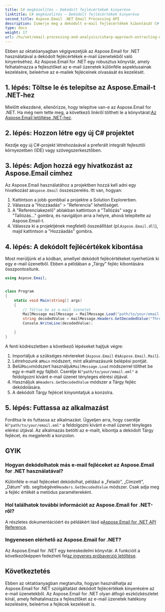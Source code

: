 ```yaml
---
title: C# megközelítés – Dekódolt fejlécértékek kinyerése
linktitle: C# megközelítés – Dekódolt fejlécértékek kinyerése
second_title: Aspose.Email .NET Email Processing API
description: Ismerje meg a dekódolt e-mail fejlécértékek kibontását C# nyelven az Aspose.Email for .NET segítségével. Átfogó útmutató kódpéldákkal.
type: docs
weight: 17
url: /hu/net/email-processing-and-analysis/csharp-approach-extracting-decoded-header-values/
---
```


Ebben az oktatóanyagban végigvezetjük az Aspose.Email for .NET használatával a dekódolt fejlécértékek e-mail üzenetekből való kinyeréséhez. Az Aspose.Email for .NET egy robusztus könyvtár, amely felhatalmazza a fejlesztőket az e-mail üzenetek különféle aspektusainak kezelésére, beleértve az e-mailek fejléceinek olvasását és kezelését.

## 1. lépés: Töltse le és telepítse az Aspose.Email-t .NET-hez

 Mielőtt elkezdené, ellenőrizze, hogy telepítve van-e az Aspose.Email for .NET. Ha még nem tette meg, a következő linkről töltheti le a könyvtárat:[Az Aspose.Email letöltése .NET-hez](https://releases.aspose.com/email/net).

## 2. lépés: Hozzon létre egy új C# projektet

Kezdje egy új C#-projekt létrehozásával a preferált integrált fejlesztői környezetben (IDE) vagy szövegszerkesztőben.

## 3. lépés: Adjon hozzá egy hivatkozást az Aspose.Email címhez

 Az Aspose.Email használatához a projektben hozzá kell adni egy hivatkozást a`Aspose.Email` összeszerelés. Itt van, hogyan:

1. Kattintson a jobb gombbal a projektre a Solution Explorerben.
2. Válassza a "Hozzáadás" > "Referencia" lehetőséget.
3. A "Referenciakezelő" ablakban kattintson a "Tallózás" vagy a "Tallózás..." gombra, és navigáljon arra a helyre, ahová telepítette az Aspose.Email-t.
4.  Válassza ki a projektjének megfelelő összeállítást (pl.`Aspose.Email.dll`), majd kattintson a "Hozzáadás" gombra.

## 4. lépés: A dekódolt fejlécértékek kibontása

Most merüljünk el a kódban, amellyel dekódolt fejlécértékeket nyerhetünk ki egy e-mail üzenetből. Ebben a példában a „Tárgy” fejléc kibontására összpontosítunk.

```csharp
using Aspose.Email;


class Program
{
    static void Main(string[] args)
    {
        // Töltse be az e-mail üzenetet
		MailMessage mailMessage = MailMessage.Load("path/to/your/email.eml");
		string decodedValue = mailMessage.Headers.GetDecodedValue("Thread-Topic");
		Console.WriteLine(decodedValue);

    }
}
```

A fenti kódrészletben a következő lépéseket hajtjuk végre:

1. Importáljuk a szükséges névtereket (`Aspose.Email` és`Aspose.Email.Mail`).
2.  Létrehozunk a`Main` módszert, mint alkalmazásunk belépési pontját.
3.  Belül`Main`módszert használjuk`MailMessage.Load` módszerrel tölthet be egy e-mailt egy fájlból. Cserélje ki`"path/to/your/email.eml"` a feldolgozni kívánt e-mail üzenet tényleges elérési útjával.
4.  Használjuk a`Headers.GetDecodedValue` módszer a Tárgy fejléc dekódolására.
5. A dekódolt Tárgy fejlécet kinyomtatjuk a konzolra.

## 5. lépés: Futtassa az alkalmazást

 Fordítsa le és futtassa az alkalmazást. Ügyeljen arra, hogy cserélje ki`"path/to/your/email.eml"` a feldolgozni kívánt e-mail üzenet tényleges elérési útjával. Az alkalmazás betölti az e-mailt, kibontja a dekódolt Tárgy fejlécet, és megjeleníti a konzolon.

## GYIK

### Hogyan dekódolhatok más e-mail fejléceket az Aspose.Email for .NET használatával?

 Különféle e-mail fejléceket dekódolhat, például a „Feladó”, „Címzett”, „Dátum” stb. segítségével`Headers.GetDecodedValue` módszer. Csak adja meg a fejléc értékét a metódus paramétereként.

### Hol találhatok további információt az Aspose.Email for .NET-ről?

 A részletes dokumentációért és példákért lásd a[Aspose.Email for .NET API Reference](https://reference.aspose.com/email/net).

### Ingyenesen elérhető az Aspose.Email for .NET?

 Az Aspose.Email for .NET egy kereskedelmi könyvtár. A funkcióit a következőképpen fedezheti fel[az ingyenes próbaverzió letöltése](https://releases.aspose.com/email/net).

## Következtetés

Ebben az oktatóanyagban megtanulta, hogyan használhatja az Aspose.Email for .NET szolgáltatást dekódolt fejlécértékek kinyerésére az e-mail üzenetekből. Az Aspose.Email for .NET olyan átfogó eszközkészletet kínál, amely felhatalmazza a fejlesztőket az e-mail üzenetek hatékony kezelésére, beleértve a fejlécek kezelését is.